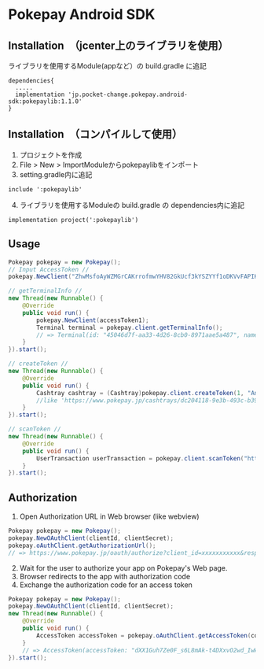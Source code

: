 # Pokepay Android SDK

## Installation　（jcenter上のライブラリを使用）

ライブラリを使用するModule(appなど）の build.gradle に追記
```
dependencies{
  .....
  implementation 'jp.pocket-change.pokepay.android-sdk:pokepaylib:1.1.0'
}
```

## Installation　（コンパイルして使用）

1. プロジェクトを作成
2. File > New > ImportModuleからpokepaylibをインポート
3. setting.gradle内に追記 
```
include ':pokepaylib'
```
4. ライブラリを使用するModuleの build.gradle の dependencies内に追記
```
implementation project(':pokepaylib')
```

## Usage

```java
Pokepay pokepay = new Pokepay();
// Input AccessToken //
pokepay.NewClient("ZhwMsfoAyWZMGrCAKrrofmwYHV82GkUcf3kYSZYYf1oDKVvFAPIKuefyQoc1KDVr");

// getTerminalInfo //
new Thread(new Runnable() {
    @Override
    public void run() {
        pokepay.NewClient(accessToken1);
        Terminal terminal = pokepay.client.getTerminalInfo();
        // => Terminal(id: "45046d7f-aa33-4d26-8cb0-8971aae5a487", name: "", hardwareId: "4e5c5d18-b27f-4b32-a0e0-e8900686fe23", pushToken: nil, user: Pokepay.User(id: "4abed0cc-6431-446f-aaf5-bebc208d84c1", name: "", isMerchant: true), account: Pokepay.Account(id: "1b4533c0-651c-4e79-8444-346419b18c77", name: "", balance: -15357.0, isSuspended: false, privateMoney: Pokepay.PrivateMoney(id: "090bf006-7450-4ed9-8da1-977ea3ff332c", name: "PocketBank", organization: Pokepay.Organization(code: "pocketchange", name: "ポケットチェンジ"), maxBalance: 30000.0, expirationType: "static")))
    }
}).start();

// createToken //
new Thread(new Runnable() {
    @Override
    public void run() {
        Cashtray cashtray = (Cashtray)pokepay.client.createToken(1, "AndroidTest cashtray");
        //like 'https://www.pokepay.jp/cashtrays/dc204118-9e3b-493c-b396-b9259ce28663'
    }
}).start();

// scanToken //
new Thread(new Runnable() {
    @Override
    public void run() {
        UserTransaction userTransaction = pokepay.client.scanToken("https://www.pokepay.jp/cashtrays/dc204118-9e3b-493c-b396-b9259ce28663");
    }
}).start();
```

## Authorization
1. Open Authorization URL in Web browser (like webview)

```java
Pokepay pokepay = new Pokepay();
pokepay.NewOAuthClient(clientId, clientSecret);
pokepay.oAuthClient.getAuthorizationUrl();
// => https://www.pokepay.jp/oauth/authorize?client_id=xxxxxxxxxxx&response_type=code
```

2. Wait for the user to authorize your app on Pokepay's Web page.
3. Browser redirects to the app with authorization code
4. Exchange the authorization code for an access token

```java
Pokepay pokepay = new Pokepay();
pokepay.NewOAuthClient(clientId, clientSecret);
new Thread(new Runnable() {
    @Override
    public void run() {
        AccessToken accessToken = pokepay.oAuthClient.getAccessToken(code);
    }
    // => AccessToken(accessToken: "dXX1Guh7Ze0F_s6L8mAk-t4DXxvO2wd_IwWXbQBGdNo0nkj01tYA9EKY992H_mMP", refreshToken: "XKOfCZmLuRjLggDZzDfz", tokenType: "Bearer", expiresIn: 2591999)
}).start();
```

